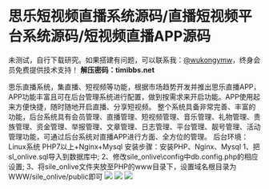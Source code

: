 # 思乐短视频直播系统源码/直播短视频平台系统源码/短视频直播APP源码

未测试，自行下载研究。如果搭建有问题，可以联系我：[@wukongymw](http://t.me/wukongymw)，终身会员免费提供技术支持！
**解压密码：timibbs.net**

思乐直播系统，集直播、短视频等功能，根据市场趋势开发并推出思乐直播APP，APP功能丰富且可在后台管理系统进行配置，做到按需求来开启功能。APP使用起来方便快捷，随时随地开启直播、分享短视频。
整个系统具备非常完善、丰富的功能，后台系统具有会员管理、直播管理、短视频管理、音乐管理、礼物管理、贵族管理、资金管理、举报管理、文章管理、日志管理、平台管理、靓号管理、活动管理功能，可通过后台系统对直播APP进行方面、全方位的管理。
后台环境：Linux系统
PHP7以上+Nginx+Mysql
安装步骤：安装PHP、Nginx、Mysql
1、把sl\_onlive.sql导入到数据库中;
2、修改sile\_onlive\config中db.config.php的相应设置;
3、将sile\_onlive文件夹放至PHP的www目录下，设置域名根目录为WWW/sile\_onlive/public即可
[![](https://wukongymw.com/wp-content/uploads/2023/08/1692855263-c547214a4886bbc.jpg)](https://wukongymw.com/wp-content/uploads/2023/08/1692855263-c547214a4886bbc.jpg)
[![](https://wukongymw.com/wp-content/uploads/2023/08/1692855263-995982dc532a17b.jpg)](https://wukongymw.com/wp-content/uploads/2023/08/1692855263-995982dc532a17b.jpg)
[![](https://wukongymw.com/wp-content/uploads/2023/08/1692855262-2b1b436b048e4a9.jpg)](https://wukongymw.com/wp-content/uploads/2023/08/1692855262-2b1b436b048e4a9.jpg)
